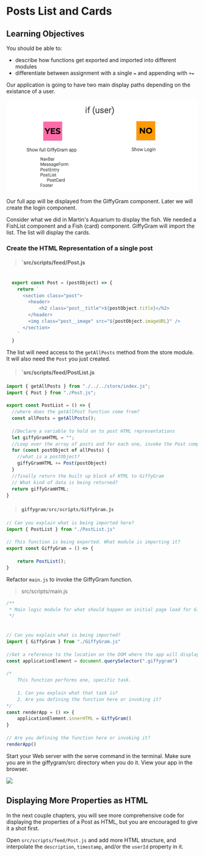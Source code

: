 # Posts List and Cards

## Learning Objectives
You should be able to:

* describe how functions get exported and imported into different modules
* differentiate between assignment with a single `=` and appending with `+=`

Our application is going to have two main display paths depending on the existance of a user.

![application paths](./images/47-GG-Main.png)

Our full app will be displayed from the GiffyGram component. Later we will create the login component.

Consider what we did in Martin's Aquarium to display the fish. We needed a FishList component and a Fish (card) component. GiffyGram will import the list. The list will display the cards.

### Create the HTML Representation of a single post

> #### `src/scripts/feed/Post.js
```js

  export const Post = (postObject) => {
    return `
      <section class="post">
        <header>
            <h2 class="post__title">${postObject.title}</h2>
        </header>
        <img class="post__image" src="${postObject.imageURL}" />
      </section>
    `
  }
```

The list will need access to the `getAllPosts` method from the store module. It will also need the `Post` you just created.

> #### `src/scripts/feed/PostList.js
```js
import { getAllPosts } from "./../../store/index.js";
import { Post } from "./Post.js";

export const PostList = () => {
  //where does the getAllPost function come from?
  const allPosts = getAllPosts();

  //Declare a variable to hold on to post HTML representations
  let giffyGramHTML = "";
  //Loop over the array of posts and for each one, invoke the Post component which returns HTML representation
  for (const postObject of allPosts) {
    //what is a postObject?
    giffyGramHTML += Post(postObject)
  }
  //finally return the built up block of HTML to GiffyGram
  // What kind of data is being returned?
  return giffyGramHTML;
}


```



> #### `giffygram/src/scripts/GiffyGram.js`

```js
// Can you explain what is being imported here?
import { PostList } from "./PostList.js"

// This function is being exported. What module is importing it?
export const GiffyGram = () => {

    return PostList();
}
```

Refactor `main.js` to invoke the GiffyGram function.

> src/scripts/main.js
```js
/**
 * Main logic module for what should happen on initial page load for Giffygram
 */


// Can you explain what is being imported?
import { GiffyGram } from "./GiffyGram.js"

//Get a reference to the location on the DOM where the app will display
const applicationElement = document.querySelector(".giffygram")

/*
    This function performs one, specific task.

    1. Can you explain what that task is?
    2. Are you defining the function here or invoking it?
*/
const renderApp = () => {
    applicationElement.innerHTML = GiffyGram()
}

// Are you defining the function here or invoking it?
renderApp()
```

Start your Web server with the serve command in the terminal. Make sure you are in the giffygram/src directory when you do it. View your app in the browser.

![](./images/first-giffygram-post.gif)

## Displaying More Properties as HTML

In the next couple chapters, you will see more comprehensive code for displaying the properties of a Post as HTML, but you are encouraged to give it a shot first.

Open `src/scripts/feed/Post.js` and add more HTML structure, and interpolate the `description`, `timestamp`, and/or the `userId` property in it.